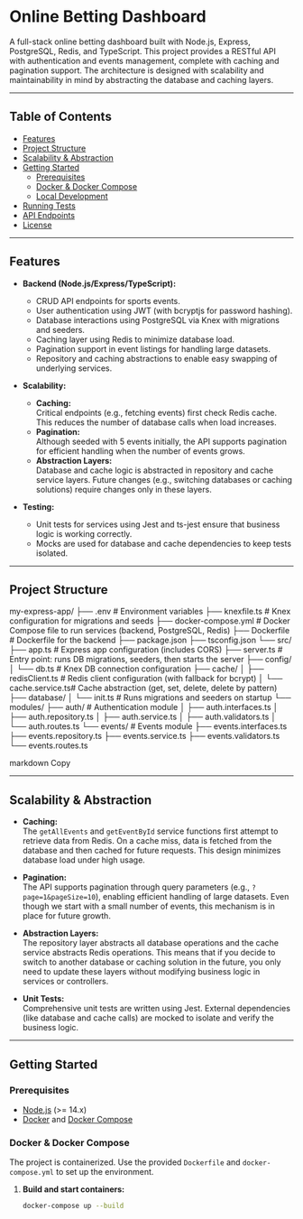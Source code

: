# Online Betting Dashboard

A full-stack online betting dashboard built with Node.js, Express, PostgreSQL, Redis, and TypeScript. This project provides a RESTful API with authentication and events management, complete with caching and pagination support. The architecture is designed with scalability and maintainability in mind by abstracting the database and caching layers.

---

## Table of Contents

- [Features](#features)
- [Project Structure](#project-structure)
- [Scalability & Abstraction](#scalability--abstraction)
- [Getting Started](#getting-started)
  - [Prerequisites](#prerequisites)
  - [Docker & Docker Compose](#docker--docker-compose)
  - [Local Development](#local-development)
- [Running Tests](#running-tests)
- [API Endpoints](#api-endpoints)
- [License](#license)

---

## Features

- **Backend (Node.js/Express/TypeScript):**

  - CRUD API endpoints for sports events.
  - User authentication using JWT (with bcryptjs for password hashing).
  - Database interactions using PostgreSQL via Knex with migrations and seeders.
  - Caching layer using Redis to minimize database load.
  - Pagination support in event listings for handling large datasets.
  - Repository and caching abstractions to enable easy swapping of underlying services.

- **Scalability:**

  - **Caching:**  
    Critical endpoints (e.g., fetching events) first check Redis cache. This reduces the number of database calls when load increases.
  - **Pagination:**  
    Although seeded with 5 events initially, the API supports pagination for efficient handling when the number of events grows.
  - **Abstraction Layers:**  
    Database and cache logic is abstracted in repository and cache service layers. Future changes (e.g., switching databases or caching solutions) require changes only in these layers.

- **Testing:**
  - Unit tests for services using Jest and ts-jest ensure that business logic is working correctly.
  - Mocks are used for database and cache dependencies to keep tests isolated.

---

## Project Structure

my-express-app/ ├── .env # Environment variables ├── knexfile.ts # Knex configuration for migrations and seeds ├── docker-compose.yml # Docker Compose file to run services (backend, PostgreSQL, Redis) ├── Dockerfile # Dockerfile for the backend ├── package.json ├── tsconfig.json └── src/ ├── app.ts # Express app configuration (includes CORS) ├── server.ts # Entry point: runs DB migrations, seeders, then starts the server ├── config/ │ └── db.ts # Knex DB connection configuration ├── cache/ │ ├── redisClient.ts # Redis client configuration (with fallback for bcrypt) │ └── cache.service.ts# Cache abstraction (get, set, delete, delete by pattern) ├── database/ │ └── init.ts # Runs migrations and seeders on startup └── modules/ ├── auth/ # Authentication module │ ├── auth.interfaces.ts │ ├── auth.repository.ts │ ├── auth.service.ts │ ├── auth.validators.ts │ └── auth.routes.ts └── events/ # Events module ├── events.interfaces.ts ├── events.repository.ts ├── events.service.ts ├── events.validators.ts └── events.routes.ts

markdown
Copy

---

## Scalability & Abstraction

- **Caching:**  
  The `getAllEvents` and `getEventById` service functions first attempt to retrieve data from Redis. On a cache miss, data is fetched from the database and then cached for future requests. This design minimizes database load under high usage.

- **Pagination:**  
  The API supports pagination through query parameters (e.g., `?page=1&pageSize=10`), enabling efficient handling of large datasets. Even though we start with a small number of events, this mechanism is in place for future growth.

- **Abstraction Layers:**  
  The repository layer abstracts all database operations and the cache service abstracts Redis operations. This means that if you decide to switch to another database or caching solution in the future, you only need to update these layers without modifying business logic in services or controllers.

- **Unit Tests:**  
  Comprehensive unit tests are written using Jest. External dependencies (like database and cache calls) are mocked to isolate and verify the business logic.

---

## Getting Started

### Prerequisites

- [Node.js](https://nodejs.org/en/) (>= 14.x)
- [Docker](https://www.docker.com/) and [Docker Compose](https://docs.docker.com/compose/)

### Docker & Docker Compose

The project is containerized. Use the provided `Dockerfile` and `docker-compose.yml` to set up the environment.

1. **Build and start containers:**

   ```bash
   docker-compose up --build
   ```
